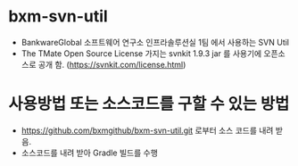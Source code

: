 # bxm-svn-util
- BankwareGlobal 소프트웨어 연구소 인프라솔루션실 1팀 에서 사용하는 SVN Util
- The TMate Open Source License 가지는 svnkit 1.9.3 jar 를 사용기에 오픈소스로 공개 함. (https://svnkit.com/license.html)

# 사용방법 또는 소스코드를 구할 수 있는 방법
- https://github.com/bxmgithub/bxm-svn-util.git 로부터 소스 코드를 내려 받음.
- 소스코드를 내려 받아 Gradle 빌드를 수행

